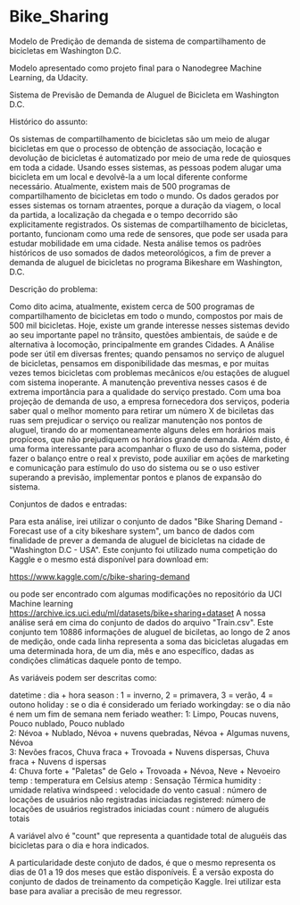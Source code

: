 # Bike_Sharing
Modelo de Predição de demanda de sistema de compartilhamento de bicicletas em Washington D.C.

Modelo apresentado como projeto final para o Nanodegree Machine Learning, da Udacity.

Sistema de Previsão de Demanda de Aluguel de Bicicleta em Washington D.C.

Histórico do assunto:

Os sistemas de compartilhamento de bicicletas são um meio de alugar bicicletas em que o processo de obtenção de associação, locação e devolução de bicicletas é automatizado por meio de uma rede de quiosques em toda a cidade. Usando esses sistemas, 
as pessoas podem alugar uma bicicleta em um local e devolvê-la a um local diferente conforme necessário. Atualmente, existem mais de 500 programas de compartilhamento de bicicletas em todo o mundo.
Os dados gerados por esses sistemas os tornam atraentes, porque a duração da viagem, o local da partida, a localização da chegada e o tempo decorrido são explicitamente registrados. Os sistemas de compartilhamento de bicicletas, portanto, funcionam como uma rede de 
sensores, que pode ser usada para estudar mobilidade em uma cidade. Nesta análise temos os padrões históricos de uso somados de dados meteorológicos, a fim de prever a demanda de aluguel de bicicletas no programa Bikeshare em Washington, D.C.

Descrição do problema: 

Como dito acima, atualmente, existem cerca de 500 programas de compartilhamento de bicicletas em todo o mundo, compostos por mais de 
500 mil bicicletas. Hoje, existe um grande interesse nesses sistemas devido ao seu importante papel no trânsito, questões ambientais, 
de saúde e de alternativa à locomoção, principalmente em grandes Cidades.
A Análise pode ser útil em diversas frentes; quando pensamos no serviço de aluguel de bicicletas, pensamos em disponibilidade das 
mesmas, e por muitas vezes temos bicicletas com problemas mecânicos e/ou estações de aluguel com sistema inoperante. A manutenção 
preventiva nesses casos é de extrema importância para a qualidade do serviço prestado. Com uma boa projeção de demanda de uso, 
a empresa fornecedora dos serviços, poderia saber qual o melhor momento para retirar um número X de biciletas das ruas sem prejudicar 
o serviço ou realizar manutenção nos pontos de aluguel, tirando do ar momentaneamente alguns deles em horários mais propíceos, que não 
prejudiquem os horários grande demanda.
Além disto, é uma forma interessante para acompanhar o fluxo de uso do sistema, poder fazer o balanço entre o real x previsto, 
pode auxiliar em ações de marketing e comunicação para estímulo do uso do sistema ou se o uso estiver superando a previsão, implementar 
pontos e planos de expansão do sistema.

Conjuntos de dados e entradas:

Para esta análise, irei utilizar o conjunto de dados "Bike Sharing Demand - Forecast use of a city bikeshare system", um banco de dados 
com finalidade de prever a demanda de aluguel de bicicletas na cidade de "Washington D.C - USA". Este conjunto foi utilizado numa 
competição do Kaggle e o mesmo está disponível para download em:

https://www.kaggle.com/c/bike-sharing-demand 

ou pode ser encontrado com algumas modificações no repositório da UCI Machine learning https://archive.ics.uci.edu/ml/datasets/bike+sharing+dataset
A nossa análise será em cima do conjunto de dados do arquivo "Train.csv". Este conjunto tem 10886 informações de aluguel de biciletas, 
ao longo de 2 anos de medição, onde cada linha representa a soma das bicicletas alugadas em uma determinada hora, de um dia, mês e ano 
específico, dadas as condições climáticas daquele ponto de tempo.

As variáveis podem ser descritas como:

datetime : dia + hora season : 1 = inverno, 2 = primavera, 3 = verão, 4 = outono 
holiday : se o dia é considerado um feriado 
workingday: se o dia não é nem um fim de semana nem feriado 
weather:  1: Limpo, Poucas nuvens, Pouco nublado, Pouco nublado  
          2: Névoa + Nublado, Névoa + nuvens quebradas, Névoa + Algumas nuvens, Névoa  
          3: Nevões fracos, Chuva fraca + Trovoada + Nuvens dispersas, Chuva fraca + Nuvens d ispersas  
          4: Chuva forte + "Paletas" de Gelo + Trovoada + Névoa, Neve + Nevoeiro
temp : temperatura em Celsius 
atemp : Sensação Térmica 
humidity : umidade relativa 
windspeed : velocidade do vento 
casual : número de locações de usuários não registradas iniciadas 
registered: número de locações de usuários registrados iniciadas 
count : número de aluguéis totais

A variável alvo é "count" que representa a quantidade total de aluguéis das bicicletas para o dia e hora indicados.

A particularidade deste conjuto de dados, é que o mesmo representa os dias de 01 a 19 dos meses que estão disponíveis. 
É a versão exposta do conjunto de dados de treinamento da competição Kaggle. Irei utilizar esta base para avaliar a precisão de 
meu regressor.

